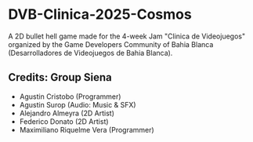 # DVB-Clinica-2025-Cosmos
A 2D bullet hell game made for the 4-week Jam "Clinica de Videojuegos" organized by the Game Developers Community of Bahia Blanca (Desarrolladores de Videojuegos de Bahia Blanca).


## Credits: Group Siena

- Agustin Cristobo (Programmer)
- Agustin Surop (Audio: Music & SFX)
- Alejandro Almeyra (2D Artist)
- Federico Donato (2D Artist)
- Maximiliano Riquelme Vera (Programmer)
